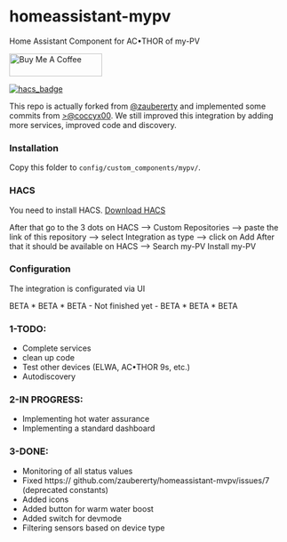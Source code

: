 # homeassistant-mypv

Home Assistant Component for AC•THOR of my-PV

<a href="https://buymeacoffee.com/melik787" target="_blank"><img height="41px" width="167px" src="https://cdn.buymeacoffee.com/buttons/default-blue.png" alt="Buy Me A Coffee"></a>

[![hacs_badge](https://img.shields.io/badge/HACS-Custom-orange.svg?style=for-the-badge)](https://github.com/custom-components/hacs)

This repo is actually forked from <a href="https://github.com/zaubererty/homeassistant-mvpv" target="_blank">@zaubererty</a> and implemented some commits from <a href="https://github.com/coccyx00/homeassistant-mvpv" target="_blank">>@coccyx00</a>. We still improved this integration by adding more services, improved code and discovery. 

### Installation

Copy this folder to `config/custom_components/mypv/`.

### HACS
You need to install HACS. <a href="https://hacs.xyz/docs/setup/download/" target="_blank">Download HACS</a>

After that go to the 3 dots on HACS --> Custom Repositories --> paste the link of this repository --> select Integration as type --> click on Add
After that it should be available on HACS --> Search my-PV
Install my-PV 

### Configuration

The integration is configurated via UI

BETA * BETA * BETA - Not finished yet - BETA * BETA * BETA

### 1-TODO:
- Complete services
- clean up code
- Test other devices (ELWA, AC•THOR 9s, etc.)
- Autodiscovery

### 2-IN PROGRESS:
-  Implementing hot water assurance
-  Implementing a standard dashboard

### 3-DONE:
- Monitoring of all status values
- Fixed https:// github.com/zaubererty/homeassistant-mvpv/issues/7 (deprecated constants)
- Added icons
- Added button for warm water boost
- Added switch for devmode
- Filtering sensors based on device type